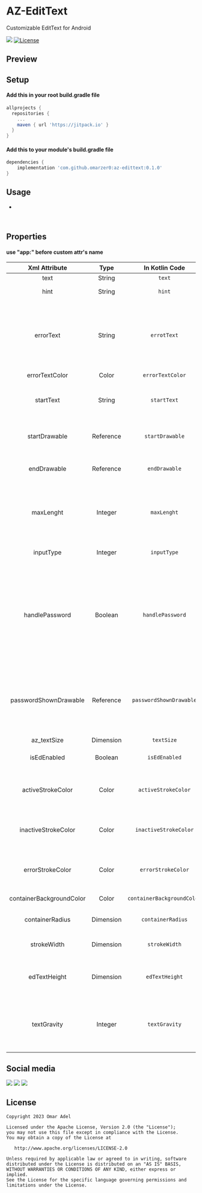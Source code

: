# AZ-EditText
Customizable EditText for Android

[![](https://jitpack.io/v/omarzer0/az-edittext.svg)](https://jitpack.io/#omarzer0/az-edittext)
[![License](https://img.shields.io/badge/License-Apache%202.0-blue.svg)](https://opensource.org/licenses/Apache-2.0)


## Preview

## Setup

#### Add this in your root build.gradle file
```gradle
allprojects {
  repositories {
    ...
    maven { url 'https://jitpack.io' }
  }
}
```
#### Add this to your module's build.gradle file
```gradle
dependencies {
    implementation 'com.github.omarzer0:az-edittext:0.1.0'
}
```

## Usage
* 

```xml
  
```

## Properties
#### use "app:" before custom attr's name

|Xml Attribute|Type|In Kotlin Code|Description|
|:---:|:---:|:---:|:---:|
|text|String|`text`|Text of the EditText|
|hint|String|`hint`|Hint to display when text is empty|
|errorText|String|`errotText`|Error text displayed under the EditText. If this attr is not null or blank the EditText will be in the error state (border will change to the errorStrokeColor)|
|errorTextColor|Color|`errorTextColor`|Color of errorText|
|startText|String|`startText`|Text displayed at the start of EditText before text and after startDrawable if exists|
|startDrawable|Reference|`startDrawable`|The drawable to be drawn to the start of the EditText before startText|
|endDrawable|Reference|`endDrawable`|The drawable to be drawn to the start of the EditText after text|
|maxLenght|Integer|`maxLenght`|Set an input filter to constrain the text length to the specified number. Default is MAX_VALUE for int (2147483647)
|inputType|Integer|`inputType`|The type of data being placed in a text field|
|handlePassword|Boolean|`handlePassword`|When set to true it and inputType is one of the password input types (ex: textPassword) it handles showing and hiding password probably and showes a proper eye_closed/opened drawable|
|passwordShownDrawable|Reference|`passwordShownDrawable`|Drawable to show when password is visible (handle password has to be true and inputType is one of the password input types ex: textPassword)|
|az_textSize|Dimension|`textSize`|Size of the text|
|isEdEnabled|Boolean|`isEdEnabled`|Specifies whether the EditText is enabled|
|activeStrokeColor|Color|`activeStrokeColor`|Color of the border when EditText is active (text is not empty or it is focused)|
|inactiveStrokeColor|Color|`inactiveStrokeColor`|Color of the border when EditText is inactive (text empty and it is not focused)|
|errorStrokeColor|Color|`errorStrokeColor`|Color of the border when EditText is in error state (when errorText is not null or blank)|
|containerBackgroundColor|Color|`containerBackgroundColor`|Background color for the EditText|
|containerRadius|Dimension|`containerRadius`|Raduis for the border of the EditText|
|strokeWidth|Dimension|`strokeWidth`|Storke Width for the border of the EditText|
|edTextHeight|Dimension|`edTextHeight`|Sets a height to the text area only (android:height sets the height of the whole view)|
|textGravity|Integer|`textGravity`|Specifies how to align the text by the EditText's x- and/or y-axis when the text is smaller than the EditText|

## Social media
[![](https://img.shields.io/badge/LinkedIn-0077B5?style=for-the-badge&logo=linkedin&logoColor=white)](https://www.linkedin.com/in/omar1adel)
[![](https://img.shields.io/badge/GitHub-100000?style=for-the-badge&logo=github&logoColor=white)](https://github.com/omarzer0)
[![](https://img.shields.io/badge/YouTube-FF0000?style=for-the-badge&logo=youtube&logoColor=white)](https://www.youtube.com/@devOmarAZ)


## License

```
Copyright 2023 Omar Adel

Licensed under the Apache License, Version 2.0 (the "License");
you may not use this file except in compliance with the License.
You may obtain a copy of the License at

   http://www.apache.org/licenses/LICENSE-2.0

Unless required by applicable law or agreed to in writing, software
distributed under the License is distributed on an "AS IS" BASIS,
WITHOUT WARRANTIES OR CONDITIONS OF ANY KIND, either express or implied.
See the License for the specific language governing permissions and
limitations under the License.
```


